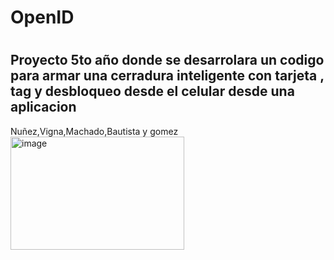 <H1> OpenID <H1>
<H2> Proyecto 5to año  donde se desarrolara un codigo para armar una cerradura inteligente con tarjeta , tag y desbloqueo desde el celular desde una aplicacion </H2>

Nuñez,Vigna,Machado,Bautista y gomez
<img width="278" height="181" alt="image" src="https://www.canva.com/design/DAGx7MD3CMU/FBbeuHWXNgwCJQlkRGBdug/view?utm_content=DAGx7MD3CMU&utm_campaign=designshare&utm_medium=link2&utm_source=uniquelinks&utlId=he81f16ea36" />
